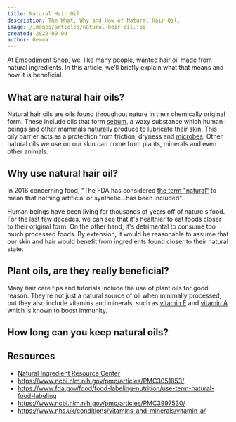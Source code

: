 ```yaml
---
title: Natural Hair Oil
description: The What, Why and How of Natural Hair Oil.
image: /images/articles/natural-hair-oil.jpg
created: 2022-09-09
author: Gemma
---
```


At [Embodiment Shop](/), we, like many people, wanted hair oil made from natural ingredients. In this article, we'll briefly explain what that means and how it is beneficial.

## What are natural hair oils?

Natural hair oils are oils found throughout nature in their chemically original form. These include oils that form [sebum](https://www.ncbi.nlm.nih.gov/pmc/articles/PMC3051853/#__sec1title), a waxy substance which human-beings and other mammals naturally produce to lubricate their skin. This oily barrier acts as a protection from friction, dryness and [microbes](https://www.ncbi.nlm.nih.gov/pmc/articles/PMC5821166/#s0004title). Other natural oils we use on our skin can come from plants, minerals and even other animals.

## Why use natural hair oil?

In 2016 concerning food, "The FDA has considered [the term "natural"](https://www.fda.gov/food/food-labeling-nutrition/use-term-natural-food-labeling) to mean that nothing artificial or synthetic…has been included".

Human beings have been living for thousands of years off of nature's food. For the last few decades, we can see that it's healthier to eat foods closer to their original form. On the other hand, it's detrimental to consume too much processed foods. By extension, it would be reasonable to assume that our skin and hair would benefit from ingredients found closer to their natural state.

## Plant oils, are they really beneficial?

Many hair care tips and tutorials include the use of plant oils for good reason. They're not just a natural source of oil when minimally processed, but they also include vitamins and minerals, such as [vitamin E](https://www.ncbi.nlm.nih.gov/pmc/articles/PMC3997530/#__sec8title) and [vitamin A](https://www.nhs.uk/conditions/vitamins-and-minerals/vitamin-a/) which is known to boost immunity.

## How long can you keep natural oils?



## Resources

- [Natural Ingredient Resource Center](https://naturalingredient.org)
- https://www.ncbi.nlm.nih.gov/pmc/articles/PMC3051853/
- https://www.fda.gov/food/food-labeling-nutrition/use-term-natural-food-labeling
- https://www.ncbi.nlm.nih.gov/pmc/articles/PMC3997530/
- https://www.nhs.uk/conditions/vitamins-and-minerals/vitamin-a/